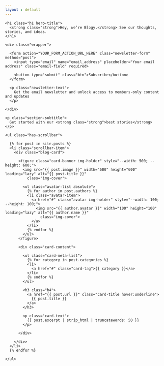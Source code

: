 ```yaml
---
layout : default
---
```


<section class="section hero" aria-label="home">
  <div class="container">

    <h1 class="h1 hero-title">
      <strong class="strong">Hey, we’re Blogy.</strong> See our thoughts, stories, and ideas.
    </h1>

    <div class="wrapper">

      <form action="YOUR_FORM_ACTION_URL_HERE" class="newsletter-form" method="post">
        <input type="email" name="email_address" placeholder="Your email address" class="email-field" required>

        <button type="submit" class="btn">Subscribe</button>
      </form>

      <p class="newsletter-text">
        Get the email newsletter and unlock access to members-only content and updates
      </p>

    </div>

  </div>
</section>


<section class="section featured" aria-label="featured post">
  <div class="container">

    <p class="section-subtitle">
      Get started with our <strong class="strong">best stories</strong>
    </p>

    <ul class="has-scrollbar">

      {% for post in site.posts %}
      <li class="scrollbar-item">
        <div class="blog-card">

          <figure class="card-banner img-holder" style="--width: 500; --height: 600;">
            <img src="{{ post.image }}" width="500" height="600" loading="lazy" alt="{{ post.title }}"
              class="img-cover">

            <ul class="avatar-list absolute">
              {% for author in post.authors %}
              <li class="avatar-item">
                <a href="#" class="avatar img-holder" style="--width: 100; --height: 100;">
                  <img src="{{ author.avatar }}" width="100" height="100" loading="lazy" alt="{{ author.name }}"
                    class="img-cover">
                </a>
              </li>
              {% endfor %}
            </ul>
          </figure>

          <div class="card-content">

            <ul class="card-meta-list">
              {% for category in post.categories %}
              <li>
                <a href="#" class="card-tag">{{ category }}</a>
              </li>
              {% endfor %}
            </ul>

            <h3 class="h4">
              <a href="{{ post.url }}" class="card-title hover:underline">
                {{ post.title }}
              </a>
            </h3>

            <p class="card-text">
              {{ post.excerpt | strip_html | truncatewords: 50 }}
            </p>

          </div>

        </div>
      </li>
      {% endfor %}

    </ul>

  </div>
</section>

